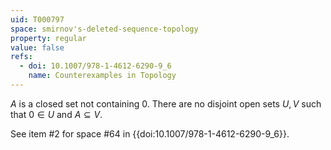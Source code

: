```yaml
---
uid: T000797
space: smirnov's-deleted-sequence-topology
property: regular
value: false
refs:
  - doi: 10.1007/978-1-4612-6290-9_6
    name: Counterexamples in Topology
---
```

$A$ is a closed set not containing $0$. There are no disjoint open sets $U, V$ such that $0 \in U$ and $A \subseteq V$.

See item #2 for space #64 in {{doi:10.1007/978-1-4612-6290-9_6}}.

